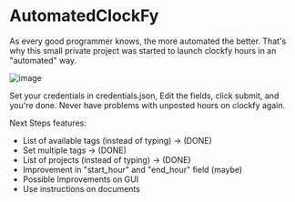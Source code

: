 # AutomatedClockFy

As every good programmer knows, the more automated the better. That's why this small private project was started to launch clockfy hours in an "automated" way.

![image](https://user-images.githubusercontent.com/17055626/165165709-c7a7dbea-e2d5-4e0d-ab81-327da9007665.png)

Set your credentials in credentials.json, Edit the fields, click submit, and you're done. Never have problems with unposted hours on clockfy again.

Next Steps features:
- List of available tags (instead of typing) -> (DONE)
- Set multiple tags -> (DONE)
- List of projects (instead of typing) -> (DONE)
- Improvement in "start_hour" and "end_hour" field (maybe)
- Possible Improvements on GUI
- Use instructions on documents
